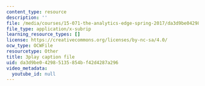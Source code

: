 ```yaml
---
content_type: resource
description: ''
file: /media/courses/15-071-the-analytics-edge-spring-2017/da3d9be042985135854bf42d4287a296_IZ0qGEZkTIw.vtt
file_type: application/x-subrip
learning_resource_types: []
license: https://creativecommons.org/licenses/by-nc-sa/4.0/
ocw_type: OCWFile
resourcetype: Other
title: 3play caption file
uid: da3d9be0-4298-5135-854b-f42d4287a296
video_metadata:
  youtube_id: null
---
```

